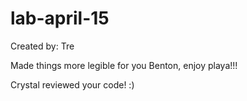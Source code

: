# lab-april-15

Created by: Tre

Made things more legible for you Benton, enjoy playa!!!

Crystal reviewed your code! :)

